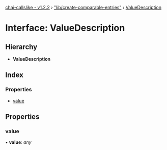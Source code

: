 [chai-callslike - v1.2.2](../README.md) › ["lib/create-comparable-entries"](../modules/_lib_create_comparable_entries_.md) › [ValueDescription](_lib_create_comparable_entries_.valuedescription.md)

# Interface: ValueDescription

## Hierarchy

* **ValueDescription**

## Index

### Properties

* [value](_lib_create_comparable_entries_.valuedescription.md#value)

## Properties

###  value

• **value**: *any*
